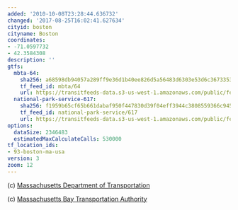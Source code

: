 ```yaml
---
added: '2010-10-08T23:28:44.636732'
changed: '2017-08-25T16:02:41.627634'
cityid: boston
cityname: Boston
coordinates:
- -71.0597732
- 42.3584308
description: ''
gtfs:
  mbta-64:
    sha256: a68598db94057a289ff9e36d1b40ee826d5a56483d6303e53d6c3673353330f0
    tf_feed_id: mbta/64
    url: https://transitfeeds-data.s3-us-west-1.amazonaws.com/public/feeds/mbta/64/20170817/gtfs.zip
  national-park-service-617:
    sha256: f1959b65cf65b661dabaf950f447830d39f04eff3944c3808559366c9451bfe5
    tf_feed_id: national-park-service/617
    url: https://transitfeeds-data.s3-us-west-1.amazonaws.com/public/feeds/national-park-service/617/20170822/gtfs.zip
options:
  dataSize: 2346483
  estimatedMaxCalculateCalls: 530000
tf_location_ids:
- 93-boston-ma-usa
version: 3
zoom: 12
---
```


(c) [Massachusetts Department of Transportation](http://www.massdot.state.ma.us/)

(c) [Massachusetts Bay Transportation Authority](http://www.mbta.com/)

